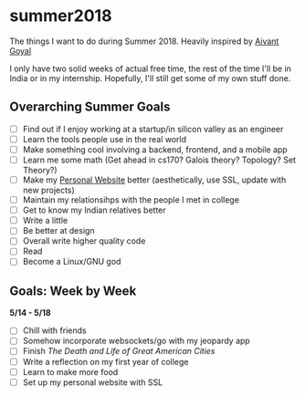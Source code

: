 # summer2018
The things I want to do during Summer 2018. Heavily inspired by [Aivant Goyal](https://github.com/aivantg)

I only have two solid weeks of actual free time, the rest of the time I'll be in India or in my internship. Hopefully, I'll still get some of my own stuff done.

## Overarching Summer Goals

- [ ] Find out if I enjoy working at a startup/in silicon valley as an engineer
- [ ] Learn the tools people use in the real world
- [ ] Make something cool involving a backend, frontend, and a mobile app
- [ ] Learn me some math (Get ahead in cs170? Galois theory? Topology? Set Theory?)
- [ ] Make my [Personal Website](http://gauravity.com) better (aesthetically, use SSL, update with new projects)
- [ ] Maintain my relationsihps with the people I met in college
- [ ] Get to know my Indian relatives better
- [ ] Write a little
- [ ] Be better at design
- [ ] Overall write higher quality code
- [ ] Read
- [ ] Become a Linux/GNU god

 ## Goals: Week by Week
**5/14 - 5/18**
- [ ] Chill with friends
- [ ] Somehow incorporate websockets/go with my jeopardy app
- [ ] Finish *The Death and Life of Great American Cities*
- [ ] Write a reflection on my first year of college
- [ ] Learn to make more food
- [ ] Set up my personal website with SSL
